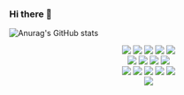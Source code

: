 ### Hi there 👋

<!--
**peiit/peiit** is a ✨ _special_ ✨ repository because its `README.md` (this file) appears on your GitHub profile.

Here are some ideas to get you started:

- 🔭 I’m currently working on ...
- 🌱 I’m currently learning ...
- 👯 I’m looking to collaborate on ...
- 🤔 I’m looking for help with ...
- 💬 Ask me about ...
- 📫 How to reach me: ...
- 😄 Pronouns: ...
- ⚡ Fun fact: ...
-->
![Anurag's GitHub stats](https://github-readme-stats.vercel.app/api?username=peiit&show_icons=true&theme=radical)

<div align="center">
  <img src="https://img.shields.io/badge/-Golang-00ADD8?style=flat&logo=go&logoColor=white">
  <img src="https://img.shields.io/badge/-PHP-777BB4?style=flat&logo=php&logoColor=white">
  <img src="https://img.shields.io/badge/-Swift-F05138?style=flat&logo=swift&logoColor=white">
  <img src="https://img.shields.io/badge/-MySQL-4479A1?style=flat&logo=mysql&logoColor=white">
  <img src="https://img.shields.io/badge/-Redis-DC382D?style=flat&logo=redis&logoColor=white">
</div>
<div align="center">
  <img src="https://img.shields.io/badge/-Apache Pulsar-188FFF?style=flat&logo=apachepulsar&logoColor=white">
  <img src="https://img.shields.io/badge/-Apache Kafka-231F20?style=flat&logo=apachekafka&logoColor=white">
  <img src="https://img.shields.io/badge/-MQTT-660066?style=flat&logo=mqtt&logoColor=white">
  <img src="https://img.shields.io/badge/-Amazon SQS-FF4F8B?style=flat&logo=amazonsqs&logoColor=white">
</div>
<div align="center">
  <img src="https://img.shields.io/badge/-Docker-218bea?style=flat&logo=docker&logoColor=white">
  <img src="https://img.shields.io/badge/-Postman-FF6C37?style=flat&logo=postman&logoColor=white">
  <img src="https://img.shields.io/badge/-Git-ee462c?style=flat&logo=git&logoColor=white">
  <img src="https://img.shields.io/badge/-Github-181717?style=flat&logo=github">
  <img src="https://img.shields.io/badge/-Amazon AWS-232F3E?style=flat&logo=amazonaws&logoColor=white">
</div>
<div align="center">
  <img src="https://img.shields.io/badge/-Baidu-2932E1?style=flat&logo=baidu&logoColor=white">
</div>
